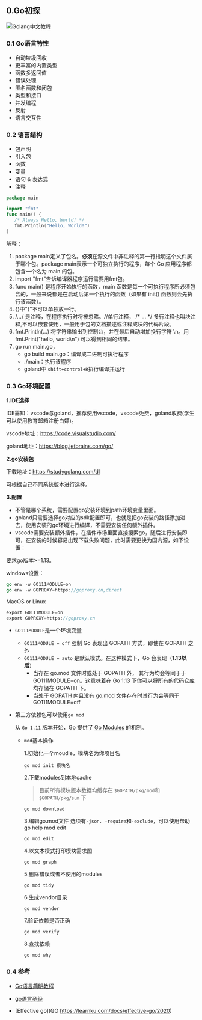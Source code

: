## 0.Go初探

![Golang中文教程](https://geektutu.com/post/quick-golang/golang.jpg)

###  0.1 Go语言特性

- 自动垃圾回收
- 更丰富的内置类型
- 函数多返回值
- 错误处理
- 匿名函数和闭包
- 类型和接口
- 并发编程
- 反射
- 语言交互性
  
### 0.2 语言结构
- 包声明
- 引入包
- 函数
- 变量
- 语句 & 表达式
- 注释

```go
package main

import "fmt"
func main() {
   /* Always Hello, World! */
   fmt.Println("Hello, World!")
}
```
解释：
1. package main定义了包名。**必须**在源文件中非注释的第一行指明这个文件属于哪个包。package main表示一个可独立执行的程序，每个 Go 应用程序都包含一个名为 main 的包。
2. import "fmt"告诉编译器程序运行需要用fmt包。
3. func main() 是程序开始执行的函数，main 函数是每一个可执行程序所必须包含的，一般来说都是在启动后第一个执行的函数（如果有 init() 函数则会先执行该函数）。
4. {}中"{"不可以单独放一行。
5. /*...*/ 是注释，在程序执行时将被忽略。//单行注释， /* ... */ 多行注释也叫块注释,不可以嵌套使用，一般用于包的文档描述或注释成块的代码片段。
6. fmt.Println(...) 将字符串输出到控制台，并在最后自动增加换行字符 \n。用 fmt.Print("hello, world\n") 可以得到相同的结果。
7. go run main.go，
   - go build main.go：编译成二进制可执行程序
   - ./main：执行该程序
   - goland中 `shift+control+R`执行编译并运行

### 0.3 Go环境配置

**1.IDE选择**

IDE需知：vscode与goland，推荐使用vscode，vscode免费，goland收费(学生可以使用教育邮箱注册白嫖)。

vscode地址：https://code.visualstudio.com/

goland地址：https://blog.jetbrains.com/go/

**2.go安装包**

下载地址：https://studygolang.com/dl

可根据自己不同系统版本进行选择。

**3.配置**

- 不管是哪个系统，需要配置go安装环境到path环境变量里面。
- goland只需要选择go对应的sdk配置即可，也就是把go安装的路径添加进去，使用安装的go环境进行编译，不需要安装任何额外插件。
- vscode需要安装额外插件，在插件市场里面直接搜索go，随后进行安装即可，在安装的时候容易出现下载失败问题，此时需要更换为国内源，如下设置：

要求go版本>=1.13。

windows设置：

```go
go env -w GO111MODULE=on
go env -w GOPROXY=https://goproxy.cn,direct
```

MacOS or Linux

```go
export GO111MODULE=on
export GOPROXY=https://goproxy.cn
```

- `GO111MODULE`是一个环境变量

  - `GO111MODULE = off` 强制 Go 表现出 GOPATH 方式，即使在 GOPATH 之外
  - `GO111MODULE = auto` 是默认模式。在这种模式下，Go 会表现（**1.13以后**）
    - 当存在 go.mod 文件时或处于 GOPATH 外， 其行为均会等同于于 GO111MODULE=on。这意味着在 Go 1.13 下你可以将所有的代码仓库均存储在 GOPATH 下。
    - 当处于 GOPATH 内且没有 go.mod 文件存在时其行为会等同于 GO111MODULE=off

- 第三方依赖包可以使用`go mod`

  从 `Go 1.11` 版本开始，Go 提供了 [Go Modules](https://github.com/golang/go/wiki/Modules) 的机制。 

  - `mod`基本操作

    1.初始化一个moudle，模块名为你项目名

    ```text
    go mod init 模块名
    ```

    2.下载modules到本地cache

    > 目前所有模块版本数据均缓存在 `$GOPATH/pkg/mod`和 `$GOPATH/pkg/sum` 下

    ```text
    go mod download
    ```

    3.编辑go.mod文件 选项有`-json`、`-require`和`-exclude`，可以使用帮助go help mod edit

    ```text
    go mod edit
    ```

    4.以文本模式打印模块需求图

    ```text
    go mod graph
    ```

    5.删除错误或者不使用的modules

    ```text
    go mod tidy
    ```

    6.生成vendor目录

    ```text
    go mod vendor
    ```

    7.验证依赖是否正确

    ```text
    go mod verify
    ```

    8.查找依赖

    ```text
    go mod why
    ```

### 0.4 参考

- [Go语言简明教程](https://geektutu.com/post/quick-golang.html)

- [go语言圣经](https://www.kancloud.cn/hartnett/gopl-zh/126044)
- [Effective go](GO https://learnku.com/docs/effective-go/2020)

